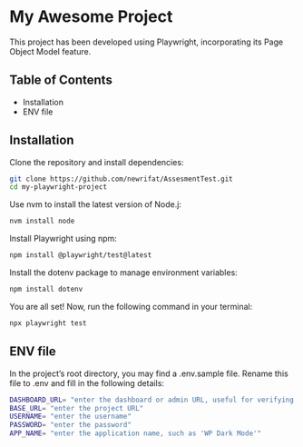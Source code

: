 # My Awesome Project

This project has been developed using Playwright, incorporating its Page Object Model feature.

## Table of Contents
- Installation
- ENV file

## Installation

Clone the repository and install dependencies:

```bash
git clone https://github.com/newrifat/AssesmentTest.git 
cd my-playwright-project

```
Use nvm to install the latest version of Node.j:

```bash
nvm install node
```

Install Playwright using npm:

```bash
npm install @playwright/test@latest
```

Install the dotenv package to manage environment variables:

```bash
npm install dotenv
```

You are all set! Now, run the following command in your terminal:

```bash 
npx playwright test
```

## ENV file

In the project’s root directory, you may find a .env.sample file. Rename this file to .env and fill in the following details:

```bash 
DASHBOARD_URL= "enter the dashboard or admin URL, useful for verifying assertions"
BASE_URL= "enter the project URL"
USERNAME= "enter the username"
PASSWORD= "enter the password"
APP_NAME= "enter the application name, such as 'WP Dark Mode'"
```